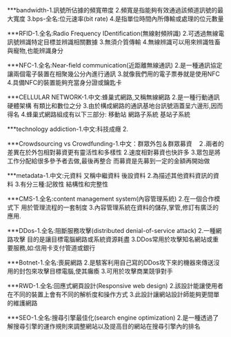 ***bandwidth-1.訊號所佔據的頻寬帶度 2.頻寬是指能夠有效通過該頻道訊號的最大寬度 3.bps-全名:位元速率(bit rate) 4.是指單位時間內所傳輸或處理的位元數量 

***RFID-1.全名:Radio Frequency IDentification(無線射頻辨識) 2.可透過無線電訊號辨識特定目標並辨識相關數據 3.無須介質傳輸 4.無線辨識可以用來辨識牲畜與寵物,也能辨識身分

***NFC-1.全名:Near-field communication(近距離無線通訊) 2.是一種通訊協定 讓兩個電子裝置在相聚幾公分內進行通訊 3.就像我們用的電子票券就是使用NFC 4.具備NFC的裝置能夠充當身分證或鑰匙卡

***CELLULAR NETWORK-1.中文:蜂巢式網路,又稱無線網路 2.是一種行動通訊硬體架構 有類比和數位之分 3.由於構成網路的通訊基地台訊號涵蓋呈六邊形,因而得名 4.蜂巢式網路組成有以下三部分:
移動站 網路子系統 基站子系統

***technology addiction-1.中文:科技成癮 2.

***Crowdsourcing vs Crowdfunding-1.中文：群眾外包＆群眾募資　２.兩者的差異在於外包相對募資更有靈活性和多樣性 2.速度相對募資也快許多 3.眾包是將工作分配給很多參予者去做,最後再整合 
而募資是先募到一定的金額再開始做

***metadata-1.中文:元資料 又稱中繼資料 後設資料 2.為描述其他資料資訊的資料 3.有分三種:記敘性 結構性和完整性

***CMS-1.全名:content management system(內容管理系統) 2.在一個合作模式下 用於管理流程的一套制度 3.內容管理系統在資料的儲存,掌管,修訂有廣泛的應用.

***DDos-1.全名:阻斷服務攻擊(distributed denial-of-service attack) 2.一種網路攻擊 目的是讓目標電腦網路或系統資源耗盡 3.DDos常用於攻擊知名網站或重要服務,如:信用卡支付管道或銀行

***Botnet-1.全名:喪屍網路 2.是駭客利用自己寫的DDos攻下來的機器來傳送沒用的封包來攻擊目標電腦,使其癱瘓 3.可用於攻擊商業競爭對手

***RWD-1.全名:回應式網頁設計(Responsive web design) 2.該設計能讓使用者在不同的裝置上會有不同的解析度和操作方式 3.此設計讓網站設計師能夠更間單的維護網路

***SEO-1.全名:搜尋引擎最佳化(search engine optimization) 2.是一種透過了解搜尋引擎的運作規則來調整網站以及提高目的網站在搜尋引擎內的排名 

